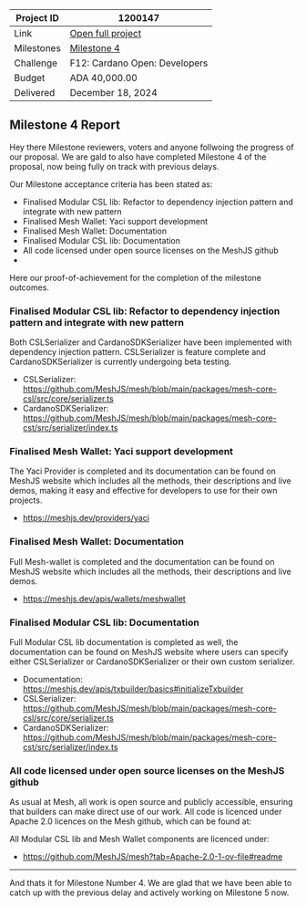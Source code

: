 |Project ID|1200147|
|-----------|-------------|
|Link|[Open full project](https://projectcatalyst.io/funds/12/f12-cardano-open-developers/mesh-new-features-to-improve-developer-experience-and-cardano-adoption)|
|Milestones|[Milestone 4](https://milestones.projectcatalyst.io/projects/1200147/milestones/4)
|Challenge|F12: Cardano Open: Developers|
|Budget|ADA 40,000.00|
|Delivered|December 18, 2024|



## Milestone 4 Report


Hey there Milestone reviewers, voters and anyone follwoing the progress of our proposal. We are gald to also have completed Milestone 4 of the proposal, now being fully on track with previous delays.

Our Milestone acceptance criteria has been stated as:

- Finalised Modular CSL lib: Refactor to dependency injection pattern and integrate with new pattern
- Finalised Mesh Wallet: Yaci support development
- Finalised Mesh Wallet: Documentation
- Finalised Modular CSL lib: Documentation
- All code licensed under open source licenses on the MeshJS github
- 
Here our proof-of-achievement for the completion of the milestone outcomes.

### Finalised Modular CSL lib: Refactor to dependency injection pattern and integrate with new pattern


Both CSLSerializer and CardanoSDKSerializer have been implemented with dependency injection pattern. CSLSerializer is feature complete and CardanoSDKSerializer is currently undergoing beta testing.

- CSLSerializer: https://github.com/MeshJS/mesh/blob/main/packages/mesh-core-csl/src/core/serializer.ts
- CardanoSDKSerializer: https://github.com/MeshJS/mesh/blob/main/packages/mesh-core-cst/src/serializer/index.ts

### Finalised Mesh Wallet: Yaci support development

The Yaci Provider is completed and its documentation can be found on MeshJS website which includes all the methods, their descriptions and live demos, making it easy and effective for developers to use for their own projects.

- https://meshjs.dev/providers/yaci
  
### Finalised Mesh Wallet: Documentation

Full Mesh-wallet is completed and the documentation can be found on MeshJS website which includes all the methods, their descriptions and live demos.

- https://meshjs.dev/apis/wallets/meshwallet
  
### Finalised Modular CSL lib: Documentation

Full Modular CSL lib documentation is completed as well, the documentation can be found on MeshJS website where users can specify either CSLSerializer or CardanoSDKSerializer or their own custom serializer.

- Documentation: https://meshjs.dev/apis/txbuilder/basics#initializeTxbuilder
- CSLSerializer: https://github.com/MeshJS/mesh/blob/main/packages/mesh-core-csl/src/core/serializer.ts
- CardanoSDKSerializer: https://github.com/MeshJS/mesh/blob/main/packages/mesh-core-cst/src/serializer/index.ts
  
### All code licensed under open source licenses on the MeshJS github

As usual at Mesh, all work is open source and publicly accessible, ensuring that builders can make direct use of our work. All code is licenced under Apache 2.0 licences on the Mesh github, which can be found at:

All Modular CSL lib and Mesh Wallet components are licenced under: 
- https://github.com/MeshJS/mesh?tab=Apache-2.0-1-ov-file#readme


------

And thats it for Milestone Number 4. We are glad that we have been able to catch up with the previous delay and actively working on Milestone 5 now.


